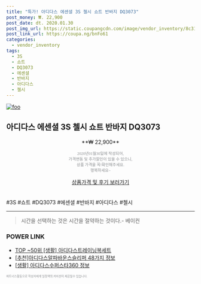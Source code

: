 ```yaml
--- 
title: "특가! 아디다스 에센셜 3S 첼시 쇼트 반바지 DQ3073" 
post_money: ₩. 22,900 
post_date: dt. 2020.01.30 
post_img_url: https://static.coupangcdn.com/image/vendor_inventory/8c31/55e2c2d4b8c4d3e8f42b4ac907de7b58bccc7dd409aeacad2e880058a860.jpg 
post_link_url: https://coupa.ng/bnFo61 
categories: 
  - vendor_inventory 
tags: 
  - 3S 
  - 쇼트 
  - DQ3073 
  - 에센셜 
  - 반바지 
  - 아디다스 
  - 첼시 
--- 
```

[![foo](https://static.coupangcdn.com/image/vendor_inventory/8c31/55e2c2d4b8c4d3e8f42b4ac907de7b58bccc7dd409aeacad2e880058a860.jpg)](https://coupa.ng/bnFo61) 

## 아디다스 에센셜 3S 첼시 쇼트 반바지 DQ3073 
<p style="text-align: center;">**₩ 22,900**</p> 
<p style="text-align: center;"><span style="color: #898c8f; font-family: Georgia,Times,serif; font-size: 0.75em;">2020년01월30일에 작성되어, <br>가격변동 및 추가할인이 있을 수 있으니,<br> 상품 가격을 꼭!확인해주세요.<br>행복하세요~</span> 
</p>	 
<div markdown="0" style="text-align: center;"><a href="https://coupa.ng/bnFo61" class="btn btn--success">상품가격 및 후기 보러가기</a></div> 
<br><br> 
  #3S #쇼트 #DQ3073 #에센셜 #반바지 #아디다스 #첼시 
<hr> 

> 시간을 선택하는 것은 시간을 절약하는 것이다.- 베이컨 


### POWER LINK

* <a href="https://blog.naver.com/fasyy4321/221776808236" target="_blank"> TOP ~50위 [생활] 아디다스트레이닝복세트</a>
* <a href="https://blog.naver.com/fasyy4321/221785256911" target="_blank">[추천]아디다스알파바운스슬리퍼 48가지 정보</a>
* <a href="https://blog.naver.com/sakai111/221769719920" target="_blank"> [생활] 아디다스수퍼스타360 정보 </a>

<span style="color: #898c8f; font-family: Georgia,Times,serif; font-size: 0.55em;">파트너스활동으로 작성자에게 일정액의 커미션이 제공될수 있습니다.</span> 
